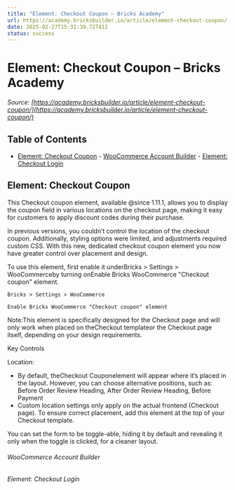```yaml
---
title: "Element: Checkout Coupon – Bricks Academy"
url: https://academy.bricksbuilder.io/article/element-checkout-coupon/
date: 2025-02-27T15:31:39.727412
status: success
---
```


# Element: Checkout Coupon – Bricks Academy

*Source: [https://academy.bricksbuilder.io/article/element-checkout-coupon/](https://academy.bricksbuilder.io/article/element-checkout-coupon/)*

## Table of Contents

- [Element: Checkout Coupon](#element-checkout-coupon)
        - [WooCommerce Account Builder](#woocommerce-account-builder)
        - [Element: Checkout Login](#element-checkout-login)

## Element: Checkout Coupon

This Checkout coupon element, available @since 1.11.1, allows you to display the coupon field in various locations on the checkout page, making it easy for customers to apply discount codes during their purchase.

In previous versions, you couldn’t control the location of the checkout coupon. Additionally, styling options were limited, and adjustments required custom CSS. With this new, dedicated checkout coupon element you now have greater control over placement and design.

To use this element, first enable it underBricks > Settings > WooCommerceby turning onEnable Bricks WooCommerce "Checkout coupon" element.

`Bricks > Settings > WooCommerce`

`Enable Bricks WooCommerce "Checkout coupon" element`

Note:This element is specifically designed for the Checkout page and will only work when placed on theCheckout templateor the Checkout page itself, depending on your design requirements.

Key Controls

Location:

- By default, theCheckout Couponelement will appear where it’s placed in the layout. However, you can choose alternative positions, such as: Before Order Review Heading, After Order Review Heading, Before Payment
- Custom location settings only apply on the actual frontend (Checkout page). To ensure correct placement, add this element at the top of your Checkout template.

You can set the form to be toggle-able, hiding it by default and revealing it only when the toggle is clicked, for a cleaner layout.

###### WooCommerce Account Builder

###### Element: Checkout Login

